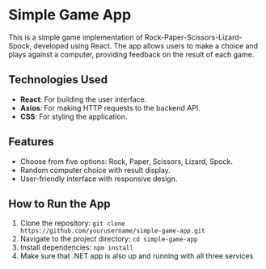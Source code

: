 # Simple Game App

This is a simple game implementation of Rock-Paper-Scissors-Lizard-Spock, developed using React. The app allows users to make a choice and plays against a computer, providing feedback on the result of each game.

## Technologies Used
- **React**: For building the user interface.
- **Axios**: For making HTTP requests to the backend API.
- **CSS**: For styling the application.

## Features
- Choose from five options: Rock, Paper, Scissors, Lizard, Spock.
- Random computer choice with result display.
- User-friendly interface with responsive design.

## How to Run the App
1. Clone the repository: `git clone https://github.com/yourusername/simple-game-app.git`
2. Navigate to the project directory: `cd simple-game-app`
3. Install dependencies: `npm install`
4. Make sure that .NET app is also up and running with all three services
